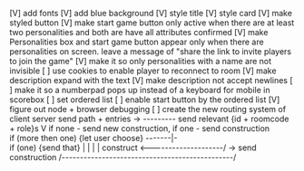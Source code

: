 [V] add fonts
[V] add blue background
[V] style title
[V] style card
[V] make styled button
[V] make start game button only active when there are at least
    two personalities and both are have all attributes confirmed
[V] make Personalities box and start game button appear only
    when there are personalities on screen. leave a message of
    "share the link to invite players to join the game"
[V] make it so only personalities with a name are not invisible
[ ] use cookies to enable player to reconnect to room
[V] make description expand with the text
[V] make description not accept newlines
[ ] make it so a numberpad pops up instead of a keyboard for mobile
    in scorebox
[ ] set ordered list
[ ] enable start button by the ordered list
[V] figure out node + browser debugging
[ ] create the new routing system of
            client                                       server
    send path + entries ->
                                     --------- send relevant {id + roomcode + role}s
                                     V          if none - send new construction, if one - send construction                       
    if (more then one) {let user choose} -------|-\
    if (one) {send that}                        | |
                                                | |
    construct              <--------------------/ \-> send construction
           /\-----------------------------------------------/
